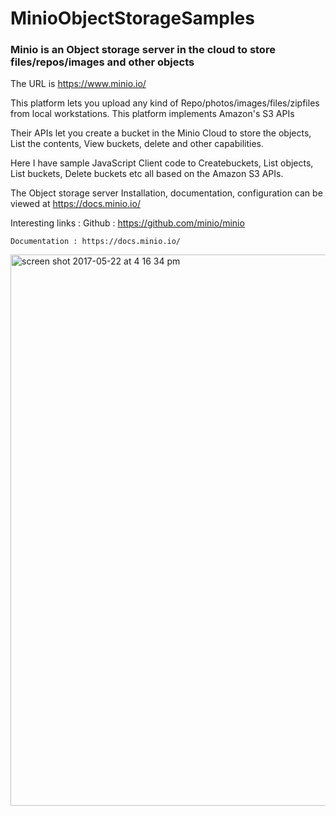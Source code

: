 # MinioObjectStorageSamples


### Minio is an Object storage server in the cloud to store files/repos/images and other objects 

The URL is https://www.minio.io/

This platform lets you upload any kind of Repo/photos/images/files/zipfiles from local workstations. This platform implements Amazon's S3 APIs 

Their APIs let you create a bucket in the Minio Cloud to store the objects, List the contents, View buckets, delete and other capabilities.

Here I have sample JavaScript Client code to Createbuckets, List objects, List buckets, Delete buckets etc all based on the Amazon S3 APIs.

The Object storage server Installation, documentation, configuration can be viewed at https://docs.minio.io/

Interesting links :
    Github : https://github.com/minio/minio

    Documentation : https://docs.minio.io/

<img width="882" alt="screen shot 2017-05-22 at 4 16 34 pm" src="https://cloud.githubusercontent.com/assets/14288989/26304728/1da3e626-3f0a-11e7-85e1-e09485736fd5.png">

